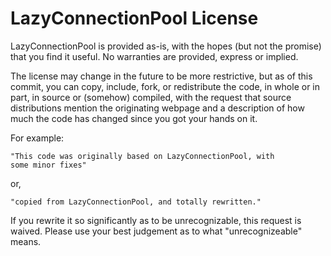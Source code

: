 LazyConnectionPool License
==========================

LazyConnectionPool is provided as-is, with the hopes (but not the promise) 
that you find it useful.  No warranties are provided, express or implied.

The license may change in the future to be more restrictive, but as of
this commit, you can copy, include, fork, or redistribute the code, in
whole or in part, in source or (somehow) compiled, with the request that
source distributions mention the originating webpage and a description of
how much the code has changed since you got your hands on it.

For example:

	"This code was originally based on LazyConnectionPool, with
	some minor fixes"
	
or,

	"copied from LazyConnectionPool, and totally rewritten."

If you rewrite it so significantly as to be unrecognizable, this request
is waived.  Please use your best judgement as to what "unrecognizeable"
means.

